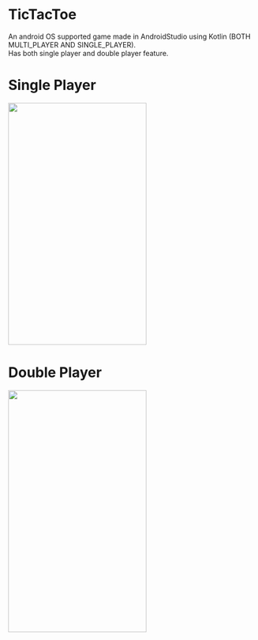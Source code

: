 # TicTacToe
An android OS supported game made in AndroidStudio using Kotlin (BOTH MULTI_PLAYER AND SINGLE_PLAYER). <br>
Has both single player and double player feature. <br>
<p>
<h1> Single Player</h1>
<img src="https://github.com/mRahulJain/TicTacToe/blob/master/app/App_Video/20190726_172810.gif" width="280" height="490"/>
</p>
<p>
<h1> Double Player</h1>
<img src="https://github.com/mRahulJain/TicTacToe/blob/master/app/App_Video/20190726_173228.gif" width="280" height="490"/>
</p>
